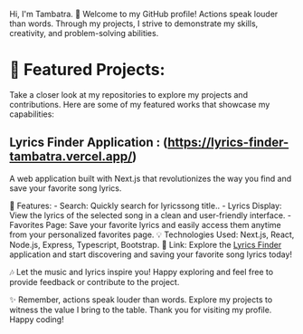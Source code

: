 
Hi, I'm Tambatra.
👋 Welcome to my GitHub profile! 
Actions speak louder than words. Through my projects, I strive to demonstrate my skills, creativity, and problem-solving abilities.

# 💼 Featured Projects:
Take a closer look at my repositories to explore my projects and contributions. Here are some of my featured works that showcase my capabilities:

## Lyrics Finder Application : (https://lyrics-finder-tambatra.vercel.app/)

A web application built with Next.js that revolutionizes the way you find and save your favorite song lyrics. 
      
🎵 Features:
      - Search: Quickly search for lyricssong title..
      - Lyrics Display: View the lyrics of the selected song in a clean and user-friendly interface.
      - Favorites Page: Save your favorite lyrics and easily access them anytime from your personalized favorites page.
💡 Technologies Used:
      Next.js, React, Node.js, Express, Typescript, Bootstrap.
🔗 Link:
      Explore the [Lyrics Finder](https://lyrics-finder-tambatra.vercel.app/) application and start discovering and saving your favorite song lyrics today!

🎶 Let the music and lyrics inspire you! Happy exploring and feel free to provide feedback or contribute to the project.
      

✨ Remember, actions speak louder than words. Explore my projects to witness the value I bring to the table. Thank you for visiting my profile. Happy coding!

